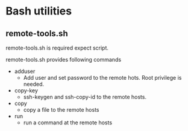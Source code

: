 # Bash utilities

## remote-tools.sh
remote-tools.sh is required expect script. 

remote-tools.sh provides following commands
* adduser
  * Add user and set password to the remote hots. Root privilege is needed. 
* copy-key
  * ssh-keygen and ssh-copy-id to the remote hosts.
* copy
  * copy a file to the remote hosts
* run
  * run a command at the remote hosts

